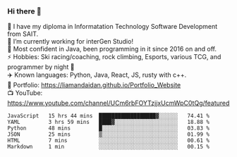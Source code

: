 ### Hi there 👋  
🏫 I have my diploma in Informatation Technology Software Development from SAIT.  
🔭 I’m currently working for interGen Studio!  
💬 Most confident in Java, been programming in it since 2016 on and off.    
⚡ Hobbies: Ski racing/coaching, rock climbing, Esports, various TCG, and programmer by night 🦉    
✈️ Known languages: Python, Java, React, JS, rusty with c++.     
🥇 Portfolio: https://liamandaidan.github.io/Portfolio_Website  
📺 YouTube: https://www.youtube.com/channel/UCm6rbFOYTzjjxUcmWpC0tQg/featured

<!--START_SECTION:waka-->

```text
JavaScript   15 hrs 44 mins  ██████████████████▓░░░░░░   74.41 %
YAML         3 hrs 59 mins   ████▓░░░░░░░░░░░░░░░░░░░░   18.88 %
Python       48 mins         █░░░░░░░░░░░░░░░░░░░░░░░░   03.83 %
JSON         25 mins         ▒░░░░░░░░░░░░░░░░░░░░░░░░   01.99 %
HTML         7 mins          ░░░░░░░░░░░░░░░░░░░░░░░░░   00.61 %
Markdown     1 min           ░░░░░░░░░░░░░░░░░░░░░░░░░   00.15 %
```

<!--END_SECTION:waka-->

